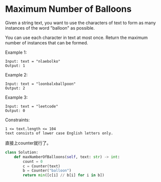 # Maximum Number of Balloons

Given a string text, you want to use the characters of text to form as many instances of the word "balloon" as possible.

You can use each character in text at most once. Return the maximum number of instances that can be formed.


Example 1:

```
Input: text = "nlaebolko"
Output: 1
```

Example 2:

```
Input: text = "loonbalxballpoon"
Output: 2
```

Example 3:
```
Input: text = "leetcode"
Output: 0
```

Constraints:
```
1 <= text.length <= 104
text consists of lower case English letters only.
```

直接上counter就行了。

```python
class Solution:
    def maxNumberOfBalloons(self, text: str) -> int:
        count = 0
        c = Counter(text)
        b = Counter("balloon")
        return min([c[i] // b[i] for i in b])
```
